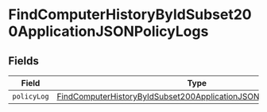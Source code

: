 # FindComputerHistoryByIdSubset200ApplicationJSONPolicyLogs


## Fields

| Field                                                                                                                                                               | Type                                                                                                                                                                | Required                                                                                                                                                            | Description                                                                                                                                                         |
| ------------------------------------------------------------------------------------------------------------------------------------------------------------------- | ------------------------------------------------------------------------------------------------------------------------------------------------------------------- | ------------------------------------------------------------------------------------------------------------------------------------------------------------------- | ------------------------------------------------------------------------------------------------------------------------------------------------------------------- |
| `policyLog`                                                                                                                                                         | [FindComputerHistoryByIdSubset200ApplicationJSONPolicyLogsPolicyLog](../../models/operations/findcomputerhistorybyidsubset200applicationjsonpolicylogspolicylog.md) | :heavy_minus_sign:                                                                                                                                                  | N/A                                                                                                                                                                 |